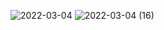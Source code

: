 
![2022-03-04](https://user-images.githubusercontent.com/76612941/156815705-7b85648d-1ffb-420f-9c13-b3f90af8f822.png)
![2022-03-04 (16)](https://user-images.githubusercontent.com/76612941/156815721-a5be9160-c513-46d9-8da1-5a2bfd16f3ee.png)
